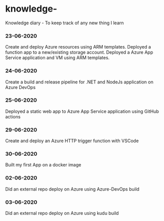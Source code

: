 # knowledge-
Knowledge diary - To keep track of any new thing I learn


### 23-06-2020
Create and deploy Azure resources using ARM templates.
Deployed a function app to a new/existing storage account. 
Deployed a Azure App Service application and VM using ARM templates.

### 24-06-2020
Create a build and release pipeline for .NET and NodeJs application on Azure DevOps

### 25-06-2020
Deployed a static web app to Azure App Service application using GitHub actions

### 29-06-2020
Create and deploy an Azure HTTP trigger function with VSCode

### 30-06-2020
Built my first App on a docker image

### 02-06-2020
Did an external repo deploy on Azure using Azure-DevOps build

### 03-06-2020
Did an external repo deploy on Azure using kudu build
